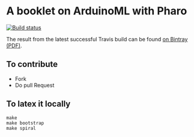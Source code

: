 # A booklet on ArduinoML with Pharo
[![Build status][badge]][travis]

[travis]: https://travis-ci.org/SergeStinckwich/Booklet-ArduinoML
[badge]: https://travis-ci.org/SergeStinckwich/Booklet-ArduinoML.svg?branch=master

The result from the latest successful Travis build can be found [on Bintray (PDF)](https://bintray.com/squarebracketassociates/wip/download_file?file_path=dataframe-wip.pdf).

## To contribute

- Fork
- Do pull Request 

## To latex it locally

```
make
make bootstrap
make spiral
```
